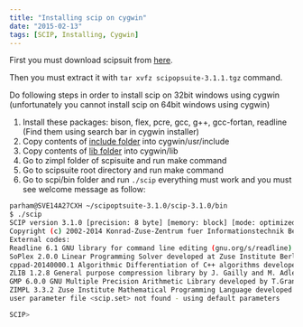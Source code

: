 ```yaml
---
title: "Installing scip on cygwin"
date: "2015-02-13"
tags: [SCIP, Installing, Cygwin]
---
```


First you must download scipsuit from [here](http://scip.zib.de/download.php?fname=scipoptsuite-3.1.1.tgz).

Then you must extract it with `tar xvfz scipopsuite-3.1.1.tgz` command.

Do following steps in order to install scip on 32bit windows using cygwin
(unfortunately you cannot install scip on 64bit windows using cygwin)

1. Install these packages: bison, flex, pcre, gcc, g++, gcc-fortan, readline (Find them using search bar in cygwin installer)
2. Copy contents of [include folder]({{site.url}}/downloads/include.zip) into cygwin/usr/include
3. Copy contents of [lib folder]({{site.url}}/downloads/lib.zip) into cygwin/lib
4. Go to zimpl folder of scpisuite and run make command
5. Go to scipsuite root directory and run make command
6. Go to scpi/bin folder and run `./scip` everything must work and you must see welcome message as follow:

```sh
parham@SVE14A27CXH ~/scipoptsuite-3.1.0/scip-3.1.0/bin
$ ./scip
SCIP version 3.1.0 [precision: 8 byte] [memory: block] [mode: optimized] [LP solver: SoPlex 2.0.0] [GitHash: 577ee45]
Copyright (c) 2002-2014 Konrad-Zuse-Zentrum fuer Informationstechnik Berlin (ZIB)
External codes:
Readline 6.1 GNU library for command line editing (gnu.org/s/readline)
SoPlex 2.0.0 Linear Programming Solver developed at Zuse Institute Berlin (soplex.zib.de) [GitHash: 568f354]
cppad-20140000.1 Algorithmic Differentiation of C++ algorithms developed by B. Bell (www.coin-or.org/CppAD)
ZLIB 1.2.8 General purpose compression library by J. Gailly and M. Adler (zlib.net)
GMP 6.0.0 GNU Multiple Precision Arithmetic Library developed by T.Granlund (gmplib.org)
ZIMPL 3.3.2 Zuse Institute Mathematical Programming Language developed by T. Koch (zimpl.zib.de)
user parameter file <scip.set> not found - using default parameters

SCIP>
```
